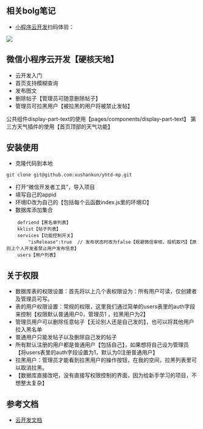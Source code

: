 ## 相关bolg笔记
- [小程序云开发](https://shankun.top/2019/04/12/%E5%B0%8F%E7%A8%8B%E5%BA%8F%E4%BA%91%E5%BC%80%E5%8F%91/)扫码体验：

![](https://shankun-1257055090.cos.ap-chengdu.myqcloud.com/blog/mpcloud/yhtd-vcode.jpg)

## 微信小程序云开发【硬核天地】

- 云开发入门
- 首页支持模糊查询
- 发布图文
- 删除帖子【管理员可随意删除帖子】
- 管理员可拉黑用户【被拉黑的用户将被禁止发帖】


公共组件display-part-text的使用【pages/components/display-part-text】
第三方天气插件的使用【首页顶部的天气功能】

## 安装使用
- 克隆代码到本地
```
git clone git@github.com:xushankun/yhtd-mp.git
```
- 打开“微信开发者工具”，导入项目
- 填写自己的appid
- 环境ID改为自己的【包括每个云函数index.js里的环境ID】
- 数据库添加集合

```
    defriend【黑名单列表】
    kklist【帖子列表】
    services【功能控制开关】
        "isRelease":true  // 发布状态时改为false【规避微信审核，投机取巧】【原则上个人开发者禁止用户发布信息】
    users【用户列表】
```


## 关于权限
- 数据库表的权限设置：首先将以上几个表权限设为：所有用户可读，仅创建者及管理员可写。
- 表的用户权限设置：常规的权限，这里我们通过简单的users表里的auth字段来控制【权限默认普通用户0，管理员1 ，拉黑用户为2】
- 管理员用户可以删除任意帖子【无论别人还是自己发的】，也可以将其他用户拉入黑名单
- 普通用户只能发帖子以及删除自己发的帖子
- 所有默认注册的用户都是普通用户【包括自己】，如果想将自己设为管理员【将users表里的auth字段设置为1，默认为0注册普通用户】
- 拉黑用户：管理员才能看到拉黑用户的操作按钮，在我的空间，拉黑列表里可以取消拉黑。
- 【数据库直接改吧，没有直接写权限控制的界面，因为给新手学习的项目，不想整太复杂】
## 参考文档

- [云开发文档](https://developers.weixin.qq.com/miniprogram/dev/wxcloud/basis/getting-started.html)

